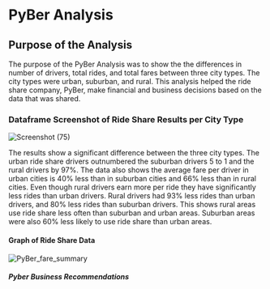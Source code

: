 # PyBer Analysis

## Purpose of the Analysis

The purpose of the PyBer Analysis was to show the the differences in number of drivers, total rides, and total fares between three city types. The city types were urban, suburban, and rural. This analysis helped the ride share company, PyBer, make financial and business decisions based on the data that was shared. 

### Dataframe Screenshot of Ride Share Results per City Type

![Screenshot (75)](https://user-images.githubusercontent.com/105513491/175992132-c57ac67b-bc63-421e-82f9-60ea72f6d5fc.png)

The results show a significant difference between the three city types. The urban ride share drivers outnumbered the suburban drivers 5 to 1 and the rural drivers by 97%. The data also shows the average fare per driver in urban cities is 40% less than in suburban cities and 66% less than in rural cities. Even though rural drivers earn more per ride they have significantly less rides than urban drivers. Rural drivers had 93% less rides than urban drivers, and 80% less rides than suburban drivers. This shows rural areas use ride share less often than suburban and urban areas. Suburban areas were also 60% less likely to use ride share than urban areas. 

#### Graph of Ride Share Data

![PyBer_fare_summary](https://user-images.githubusercontent.com/105513491/175994169-900ec64a-9d81-49fa-9138-d02492742126.png)

##### Pyber Business Recommendations



